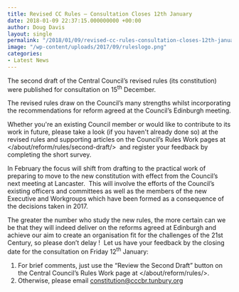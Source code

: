 ```yaml
---
title: Revised CC Rules – Consultation Closes 12th January
date: 2018-01-09 22:37:15.000000000 +00:00
author: Doug Davis
layout: single
permalink: "/2018/01/09/revised-cc-rules-consultation-closes-12th-january/"
image: "/wp-content/uploads/2017/09/ruleslogo.png"
categories:
- Latest News
---
```

The second draft of the Central Council’s revised rules (its constitution) were published for consultation on 15<sup>th</sup> December.

The revised rules draw on the Council’s many strengths whilst incorporating the recommendations for reform agreed at the Council’s Edinburgh meeting.

Whether you&apos;re an existing Council member or would like to contribute to its work in future, please take a look (if you haven&apos;t already done so) at the revised rules and supporting articles on the Council’s Rules Work pages at </about/reform/rules/second-draft/>  and register your feedback by completing the short survey.

In February the focus will shift from drafting to the practical work of preparing to move to the new constitution with effect from the Council’s next meeting at Lancaster.  This will involve the efforts of the Council’s existing officers and committees as well as the members of the new Executive and Workgroups which have been formed as a consequence of the decisions taken in 2017.

The greater the number who study the new rules, the more certain can we be that they will indeed deliver on the reforms agreed at Edinburgh and achieve our aim to create an organisation fit for the challenges of the 21st Century, so please don’t delay !  Let us have your feedback by the closing date for the consultation on Friday 12<sup>th</sup> January:

  1. For brief comments, just use the “Review the Second Draft” button on the Central Council’s Rules Work page at </about/reform/rules/>.
  2. Otherwise, please email <constitution@cccbr.tunbury.org>
